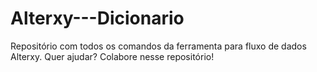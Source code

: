 # Alterxy---Dicionario
Repositório com todos os comandos da ferramenta para fluxo de dados Alterxy. Quer ajudar? Colabore nesse repositório!
